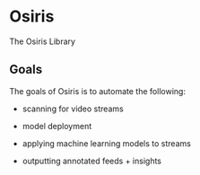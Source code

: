 # Osiris

The Osiris Library

## Goals

The goals of Osiris is to automate the following:

- scanning for video streams

- model deployment

- applying machine learning models to streams

- outputting annotated feeds + insights

